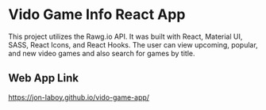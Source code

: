 # Vido Game Info React App

This project utilizes the Rawg.io API. It was built with React, Material UI, SASS, React Icons, and React Hooks. The user can
view upcoming, popular, and new video games and also search for games by title. 

## Web App Link

<https://jon-laboy.github.io/vido-game-app/>
